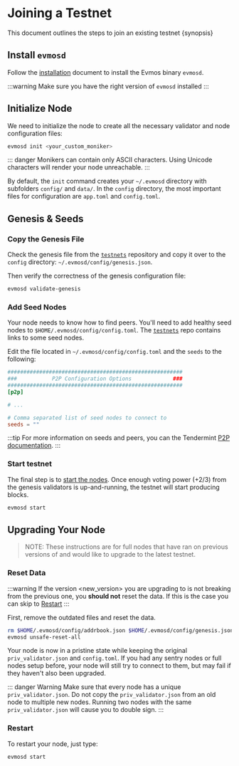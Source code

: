 <!--
order: 1
-->

# Joining a Testnet

This document outlines the steps to join an existing testnet {synopsis}

## Install `evmosd`

Follow the [installation](./../quickstart/installation) document to install the Evmos binary `evmosd`.

:::warning
Make sure you have the right version of `evmosd` installed
:::

## Initialize Node

We need to initialize the node to create all the necessary validator and node configuration files:

```bash
evmosd init <your_custom_moniker>
```

::: danger
Monikers can contain only ASCII characters. Using Unicode characters will render your node unreachable.
:::

By default, the `init` command creates your `~/.evmosd` directory with subfolders `config/` and `data/`.
In the `config` directory, the most important files for configuration are `app.toml` and `config.toml`.

## Genesis & Seeds

### Copy the Genesis File

Check the genesis file from the [`testnets`](https://github.com/tharsis/testnets) repository and copy it over to the `config` directory: `~/.evmosd/config/genesis.json`.

Then verify the correctness of the genesis configuration file:

```bash
evmosd validate-genesis
```

### Add Seed Nodes

Your node needs to know how to find peers. You'll need to add healthy seed nodes to `$HOME/.evmosd/config/config.toml`. The [`testnets`](https://github.com/tharsis/testnets) repo contains links to some seed nodes.

Edit the file located in `~/.evmosd/config/config.toml` and the `seeds` to the following:

```toml
#######################################################
###           P2P Configuration Options             ###
#######################################################
[p2p]

# ...

# Comma separated list of seed nodes to connect to
seeds = ""
```

:::tip
For more information on seeds and peers, you can the Tendermint [P2P documentation](https://docs.tendermint.com/master/spec/p2p/peer.html).
:::

### Start testnet

The final step is to [start the nodes](./../quickstart/run_node#start-node). Once enough voting power (+2/3) from the genesis validators is up-and-running, the testnet will start producing blocks.

```bash
evmosd start
```

## Upgrading Your Node

> NOTE: These instructions are for full nodes that have ran on previous versions of and would like to upgrade to the latest testnet.

### Reset Data

:::warning
If the version <new_version> you are upgrading to is not breaking from the previous one, you **should not** reset the data. If this is the case you can skip to [Restart](#restart)
:::

First, remove the outdated files and reset the data.

```bash
rm $HOME/.evmosd/config/addrbook.json $HOME/.evmosd/config/genesis.json
evmosd unsafe-reset-all
```

Your node is now in a pristine state while keeping the original `priv_validator.json` and `config.toml`. If you had any sentry nodes or full nodes setup before,
your node will still try to connect to them, but may fail if they haven't also
been upgraded.

::: danger Warning
Make sure that every node has a unique `priv_validator.json`. Do not copy the `priv_validator.json` from an old node to multiple new nodes. Running two nodes with the same `priv_validator.json` will cause you to double sign.
:::

### Restart

To restart your node, just type:

```bash
evmosd start
```
